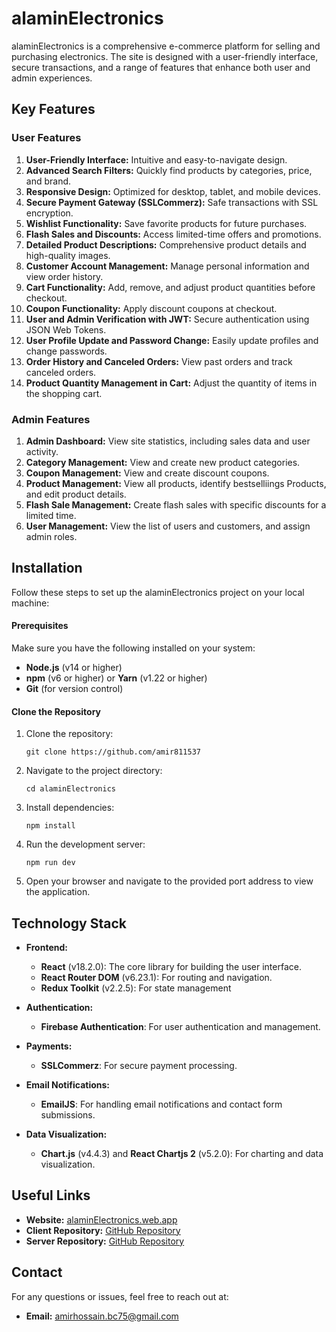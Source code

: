 # alaminElectronics

alaminElectronics is a comprehensive e-commerce platform for selling and purchasing electronics. The site is designed with a user-friendly interface, secure transactions, and a range of features that enhance both user and admin experiences.

## Key Features

### **User Features**

1. **User-Friendly Interface:** Intuitive and easy-to-navigate design.
2. **Advanced Search Filters:** Quickly find products by categories, price, and brand.
3. **Responsive Design:** Optimized for desktop, tablet, and mobile devices.
4. **Secure Payment Gateway (SSLCommerz):** Safe transactions with SSL encryption.
5. **Wishlist Functionality:** Save favorite products for future purchases.
6. **Flash Sales and Discounts:** Access limited-time offers and promotions.
7. **Detailed Product Descriptions:** Comprehensive product details and high-quality images.
8. **Customer Account Management:** Manage personal information and view order history.
9. **Cart Functionality:** Add, remove, and adjust product quantities before checkout.
10. **Coupon Functionality:** Apply discount coupons at checkout.
11. **User and Admin Verification with JWT:** Secure authentication using JSON Web Tokens.
12. **User Profile Update and Password Change:** Easily update profiles and change passwords.
13. **Order History and Canceled Orders:** View past orders and track canceled orders.
14. **Product Quantity Management in Cart:** Adjust the quantity of items in the shopping cart.

### **Admin Features**

1. **Admin Dashboard:** View site statistics, including sales data and user activity.
2. **Category Management:** View and create new product categories.
3. **Coupon Management:** View and create discount coupons.
4. **Product Management:** View all products, identify bestselliings Products, and edit product details.
5. **Flash Sale Management:** Create flash sales with specific discounts for a limited time.
6. **User Management:** View the list of users and customers, and assign admin roles.

## Installation

Follow these steps to set up the alaminElectronics project on your local machine:

#### **Prerequisites**

Make sure you have the following installed on your system:

- **Node.js** (v14 or higher)
- **npm** (v6 or higher) or **Yarn** (v1.22 or higher)
- **Git** (for version control)

#### **Clone the Repository**


1. Clone the repository:

    ```
    git clone https://github.com/amir811537
    ```

2. Navigate to the project directory:

    ```
    cd alaminElectronics
    ```

3. Install dependencies:

    ```
    npm install
    ```

4. Run the development server:

    ```
    npm run dev
    ```

5. Open your browser and navigate to the provided port address to view the application.


## Technology Stack

- **Frontend:**
  - **React** (v18.2.0): The core library for building the user interface.
  - **React Router DOM** (v6.23.1): For routing and navigation.
  - **Redux Toolkit** (v2.2.5): For state management 

- **Authentication:**
  - **Firebase Authentication**: For user authentication and management.

- **Payments:**
  - **SSLCommerz**: For secure payment processing.

- **Email Notifications:**
  - **EmailJS**: For handling email notifications and contact form submissions.

- **Data Visualization:**
  - **Chart.js** (v4.4.3) and **React Chartjs 2** (v5.2.0): For charting and data visualization.


## Useful Links

- **Website:** [alaminElectronics.web.app](https://alaminelectronics.web.app/)
- **Client Repository:** [GitHub Repository](https://github.com/amir811537/alaminElectronics) 
- **Server Repository:** [GitHub Repository](https://github.com/amir811537/alaminElectronics-server) 


## Contact

For any questions or issues, feel free to reach out at:

- **Email:** [amirhossain.bc75@gmail.com](mailto:amirhossain.bc75@gmail.com)

